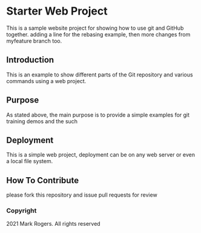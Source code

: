 # Starter Web Project

This is a sample website project for showing how to use git and
GitHub together. adding a line for the rebasing example, then
more changes from myfeature branch too.

## Introduction

This is an example to show different parts of the Git repository
and various commands using a web project.

## Purpose

As stated above, the main purpose is to provide a simple examples
for git training demos and the such 

## Deployment

This is a simple web project, deployment can be on any web server or even a local file system.

## How To Contribute

please fork this repository and issue pull requests for review

### Copyright

2021 Mark Rogers. All rights reserved
